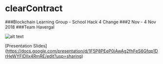 # clearContract
###Blockchain Learning Group - School Hack 4 Change
###2 Nov - 4 Nov 2018
###Team Havergal

![alt text](https://github.com/denlee973/clearContract/blob/master/src/LOGO.jpg "Logo")

[Presentation Slides] (https://docs.google.com/presentation/d/1F5P8PEeP0iAwAg2fhFeS6Gfqp1DrHeWYFIDllx4RmRE/edit?usp=sharing)
